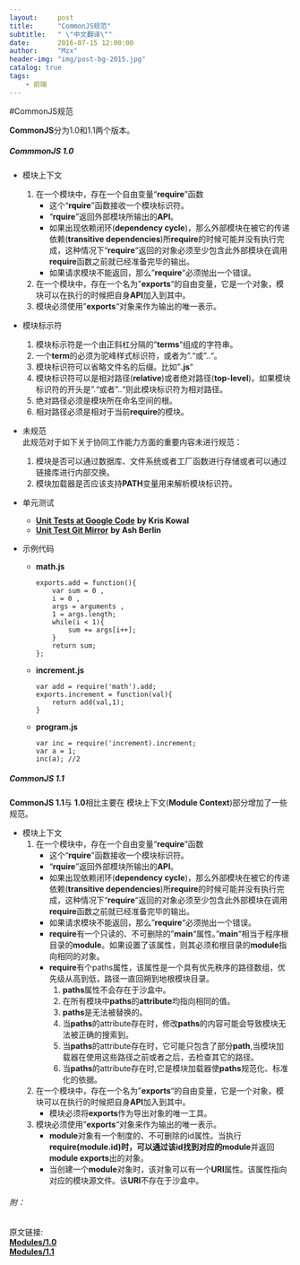 ```yaml
---
layout:     post
title:      "CommonJS规范"
subtitle:   " \"中文翻译\""
date:       2016-07-15 12:00:00
author:     "Mzx"
header-img: "img/post-bg-2015.jpg"
catalog: true
tags:
    - 前端
---
```



#CommonJS规范

**CommonJS**分为1.0和1.1两个版本。

##### CommmonJS 1.0

* 模块上下文  
	1. 在一个模块中，存在一个自由变量“**require**”函数
		* 这个“**rquire**”函数接收一个模块标识符。
		* “**rquire**”返回外部模块所输出的**API**。
		* 如果出现依赖闭环(**dependency cycle**)，那么外部模块在被它的传递依赖(**transitive dependencies**)所**require**的时候可能并没有执行完成，这种情况下“**require**“返回的对象必须至少包含此外部模块在调用**require**函数之前就已经准备完毕的输出。
		* 如果请求模块不能返回，那么”**require**“必须抛出一个错误。
	2. 在一个模块中，存在一个名为”**exports**“的自由变量，它是一个对象，模块可以在执行的时候把自身**API**加入到其中。
	3. 模块必须使用”**exports**“对象来作为输出的唯一表示。
* 模块标示符
	1. 模块标示符是一个由正斜杠分隔的”**terms**“组成的字符串。
	2. 一个**term**的必须为驼峰样式标识符，或者为”.“或”..“。
	3. 模块标识符可以省略文件名的后缀。比如”**.js**“
	4. 模块标识符可以是相对路径(**relative**)或者绝对路径(**top-level**)。如果模块标识符的开头是”.“或者”..“则此模块标识符为相对路径。
	5. 绝对路径必须是模块所在命名空间的根。
	6. 相对路径必须是相对于当前**require**的模块。
* 未规范   
	此规范对于如下关于协同工作能力方面的重要内容未进行规范：
	1. 模块是否可以通过数据库、文件系统或者工厂函数进行存储或者可以通过链接库进行内部交换。
	2. 模块加载器是否应该支持**PATH**变量用来解析模块标识符。
* 单元测试
	* [**Unit Tests at Google Code**](http://code.google.com/p/interoperablejs/)  **by Kris Kowal**
	* [**Unit Test Git Mirror**](http://github.com/ashb/interoperablejs/tree/master) **by Ash Berlin**
* 示例代码

	* **math.js**   

		```
		exports.add = function(){
			var sum = 0 ,
			i = 0 ,
			args = arguments ,
			1 = args.length;
			while(i < 1){
				sum += args[i++];
			}
			return sum;
		};
		```

	* **increment.js**  
	
		```
		var add = require('math').add;
		exports.increment = function(val){
			return add(val,1);
		}
		```

	* **program.js**
	
		```
		var inc = require('increment).increment;
		var a = 1;
		inc(a); //2
		```

##### CommonJS 1.1

**CommonJS 1.1**与 **1.0**相比主要在 模块上下文(**Module Context**)部分增加了一些规范。   

* 模块上下文  
	1. 在一个模块中，存在一个自由变量“**require**”函数
		* 这个“**rquire**”函数接收一个模块标识符。
		* “**rquire**”返回外部模块所输出的**API**。
		* 如果出现依赖闭环(**dependency cycle**)，那么外部模块在被它的传递依赖(**transitive dependencies**)所**require**的时候可能并没有执行完成，这种情况下“**require**“返回的对象必须至少包含此外部模块在调用**require**函数之前就已经准备完毕的输出。
		* 如果请求模块不能返回，那么”**require**“必须抛出一个错误。
		* **require**有一个只读的、不可删除的”**main**“属性。”**main**“相当于程序根目录的**module**。如果设置了该属性，则其必须和根目录的**module**指向相同的对象。
		* **require**有个paths属性，该属性是一个具有优先秩序的路径数组，优先级从高到低，路径一直回朔到地根模块目录。
			1. **paths**属性不会存在于沙盒中。
			2. 在所有模块中**paths**的**attribute**均指向相同的值。
			3. **paths**是无法被替换的。
			4. 当**paths**的attribute存在时，修改**paths**的内容可能会导致模块无法被正确的搜索到。
			5. 当**paths**的attribute存在时，它可能只包含了部分**path**,当模块加载器在使用这些路径之前或者之后，去检查其它的路径。
			6. 当**paths**的attribute存在时,它是模块加载器使**paths**规范化、标准化的依据。
	2. 在一个模块中，存在一个名为”**exports**“的自由变量，它是一个对象，模块可以在执行的时候把自身**API**加入到其中。
		* 模块必须将**exports**作为导出对象的唯一工具。
	3. 模块必须使用”**exports**“对象来作为输出的唯一表示。
		* **module**对象有一个制度的、不可删除的id属性。当执行**require(module.id)**时，可以通过该id找到对应的**module**并返回**module exports**出的对象。
		* 当创建一个**module**对象时，该对象可以有一个**URI**属性。该属性指向对应的模块源文件。该**URI**不存在于沙盒中。


###### 附：
原文链接:  
	 [**Modules/1.0**](http://wiki.commonjs.org/wiki/Modules/1.0)     
	 [**Modules/1.1**](http://wiki.commonjs.org/wiki/Modules/1.1)